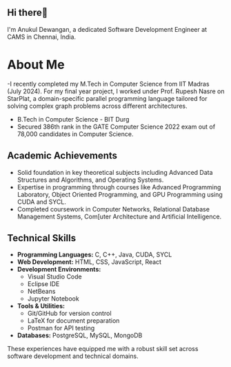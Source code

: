 ## Hi there👋 
I'm Anukul Dewangan, a dedicated Software Development Engineer at CAMS in Chennai, India.


# About Me

-I recently completed my M.Tech in Computer Science from IIT Madras (July 2024). For my final year project, I worked under Prof. Rupesh Nasre on StarPlat, a domain-specific parallel programming language tailored for solving complex graph problems across different architectures.
- B.Tech in Computer Science - BIT Durg
- Secured 386th rank in the GATE Computer Science 2022 exam out of 78,000 candidates in Computer Science.

## Academic Achievements

- Solid foundation in key theoretical subjects including Advanced Data Structures and Algorithms, and Operating Systems.
- Expertise in programming through courses like Advanced Programming Laboratory, Object Oriented Programming, and GPU Programming using CUDA and SYCL.
- Completed coursework in Computer Networks, Relational Database Management Systems, Com[uter Architecture and Artificial Intelligence.

## Technical Skills

- **Programming Languages:** C, C++, Java, CUDA, SYCL
- **Web Development:** HTML, CSS, JavaScript, React
- **Development Environments:** 
  - Visual Studio Code
  - Eclipse IDE
  - NetBeans
  - Jupyter Notebook
- **Tools & Utilities:**
  - Git/GitHub for version control
  - LaTeX for document preparation
  - Postman for API testing
- **Databases:** PostgreSQL, MySQL, MongoDB

These experiences have equipped me with a robust skill set across software development and technical domains.

<!--
**Anu-22cool/Anu-22cool** is a ✨ _special_ ✨ repository because its `README.md` (this file) appears on your GitHub profile.

Here are some ideas to get you started:

- 🔭 I’m currently working on ...
- 🌱 I’m currently learning ...
- 👯 I’m looking to collaborate on ...
- 🤔 I’m looking for help with ...
- 💬 Ask me about ...
- 📫 How to reach me: ...
- 😄 Pronouns: ...
- ⚡ Fun fact: ...
-->
